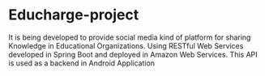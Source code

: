 # Educharge-project
It is being developed to provide social media kind of platform for sharing Knowledge in Educational Organizations. 
Using RESTful Web Services developed in Spring Boot and deployed in Amazon Web Services. 
This API is used as a backend in Android Application
